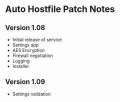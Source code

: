 # Auto Hostfile Patch Notes

## Version 1.08

* Initial release of service
* Settings app
* AES Encryption
* Firewall negotiation
* Logging
* Installer

## Version 1.09

* Settings validation
